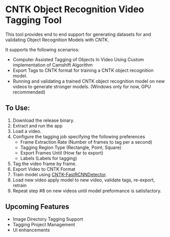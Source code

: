 # CNTK Object Recognition Video Tagging Tool

This tool provides end to end support for generating datasets for and validating Object Recognition Models with CNTK.

It supports the following scenarios:

- Computer Assisted Tagging of Objects In Video Using Custom implementation of Camshift Algorithm
- Export Tags to CNTK format for training a CNTK object recognition model.
- Running and validating a trained CNTK object recognition model on new videos to generate stronger models. (Windows only for now, GPU recommended)

## To Use:
 1. Download the release binary.
 2. Extract and run the app
 3. Load a video.
 4. Configure the tagging job specifying the following preferences
    - Frame Extraction Rate (Number of frames to tag per a second)
    - Tagging Region Type (Rectangle, Point, Square)
    - Export Frames Until (How far to export)
    - Labels (Labels for tagging)
 5. Tag the video frame by frame.
 6. Export Video to CNTK Format
 7. Train model using [CNTK-FastRCNNDetector](https://github.com/CatalystCode/CNTK-FastRCNNDetector).
 8. Load new video apply model to new video, validate tags, re-export, retrain
 9. Repeat step #8 on new videos until model preformance is satisfactory.  

## Upcoming Features
- Image Directory Tagging Support
- Tagging Project Management 
- UI enhancements 
